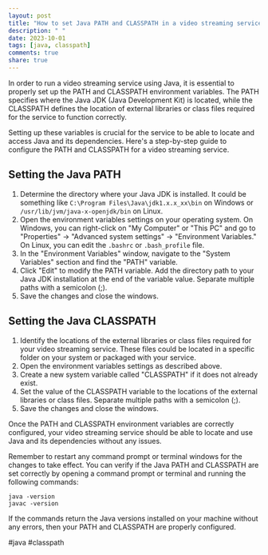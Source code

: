```yaml
---
layout: post
title: "How to set Java PATH and CLASSPATH in a video streaming service"
description: " "
date: 2023-10-01
tags: [java, classpath]
comments: true
share: true
---
```


In order to run a video streaming service using Java, it is essential to properly set up the PATH and CLASSPATH environment variables. The PATH specifies where the Java JDK (Java Development Kit) is located, while the CLASSPATH defines the location of external libraries or class files required for the service to function correctly.

Setting up these variables is crucial for the service to be able to locate and access Java and its dependencies. Here's a step-by-step guide to configure the PATH and CLASSPATH for a video streaming service.

## Setting the Java PATH
1. Determine the directory where your Java JDK is installed. It could be something like `C:\Program Files\Java\jdk1.x.x_xx\bin` on Windows or `/usr/lib/jvm/java-x-openjdk/bin` on Linux.
2. Open the environment variables settings on your operating system. On Windows, you can right-click on "My Computer" or "This PC" and go to "Properties" -> "Advanced system settings" -> "Environment Variables." On Linux, you can edit the `.bashrc` or `.bash_profile` file.
3. In the "Environment Variables" window, navigate to the "System Variables" section and find the "PATH" variable.
4. Click "Edit" to modify the PATH variable. Add the directory path to your Java JDK installation at the end of the variable value. Separate multiple paths with a semicolon (;).
5. Save the changes and close the windows.

## Setting the Java CLASSPATH
1. Identify the locations of the external libraries or class files required for your video streaming service. These files could be located in a specific folder on your system or packaged with your service.
2. Open the environment variables settings as described above.
3. Create a new system variable called "CLASSPATH" if it does not already exist.
4. Set the value of the CLASSPATH variable to the locations of the external libraries or class files. Separate multiple paths with a semicolon (;).
5. Save the changes and close the windows.

Once the PATH and CLASSPATH environment variables are correctly configured, your video streaming service should be able to locate and use Java and its dependencies without any issues.

Remember to restart any command prompt or terminal windows for the changes to take effect. You can verify if the Java PATH and CLASSPATH are set correctly by opening a command prompt or terminal and running the following commands:

```
java -version
javac -version
```

If the commands return the Java versions installed on your machine without any errors, then your PATH and CLASSPATH are properly configured.

#java #classpath